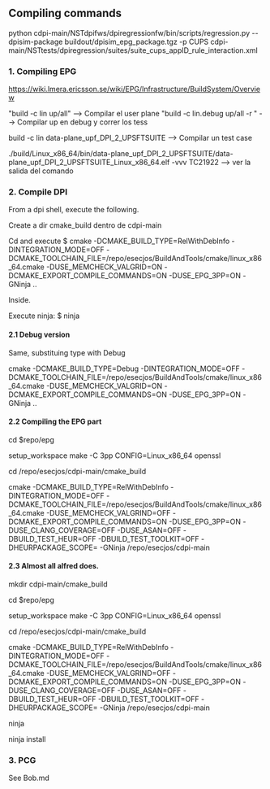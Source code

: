 ## Compiling commands

python cdpi-main/NSTdpifws/dpiregressionfw/bin/scripts/regression.py --dpisim-package buildout/dpisim_epg_package.tgz -p CUPS cdpi-main/NSTtests/dpiregression/suites/suite_cups_appID_rule_interaction.xml 

### 1. Compiling EPG

https://wiki.lmera.ericsson.se/wiki/EPG/Infrastructure/BuildSystem/Overview


"build -c lin up/all"  --> Compilar el user plane
"build -c lin.debug up/all -r " --> Compilar up en debug y correr los tess

build -c lin data-plane_upf_DPI_2_UPSFTSUITE --> Compilar un test case


./build/Linux_x86_64/bin/data-plane_upf_DPI_2_UPSFTSUITE/data-plane_upf_DPI_2_UPSFTSUITE_Linux_x86_64.elf -vvv TC21922  --> ver la salida del comando


### 2. Compile DPI

From a dpi shell, execute the following.

Create a dir cmake_build dentro de cdpi-main

Cd and execute 
$  cmake -DCMAKE_BUILD_TYPE=RelWithDebInfo -DINTEGRATION_MODE=OFF -DCMAKE_TOOLCHAIN_FILE=/repo/esecjos/BuildAndTools/cmake/linux_x86_64.cmake -DUSE_MEMCHECK_VALGRID=ON -DCMAKE_EXPORT_COMPILE_COMMANDS=ON -DUSE_EPG_3PP=ON -GNinja ..


Inside.

Execute ninja: $ ninja

#### 2.1 Debug version

Same, substituing type with Debug

cmake -DCMAKE_BUILD_TYPE=Debug -DINTEGRATION_MODE=OFF -DCMAKE_TOOLCHAIN_FILE=/repo/esecjos/BuildAndTools/cmake/linux_x86_64.cmake -DUSE_MEMCHECK_VALGRID=ON -DCMAKE_EXPORT_COMPILE_COMMANDS=ON -DUSE_EPG_3PP=ON -GNinja ..

#### 2.2 Compiling the EPG part

cd $repo/epg

setup_workspace make -C 3pp CONFIG=Linux_x86_64 openssl

cd /repo/esecjos/cdpi-main/cmake_build

cmake -DCMAKE_BUILD_TYPE=RelWithDebInfo -DINTEGRATION_MODE=OFF -DCMAKE_TOOLCHAIN_FILE=/repo/esecjos/BuildAndTools/cmake/linux_x86_64.cmake -DUSE_MEMCHECK_VALGRIND=OFF -DCMAKE_EXPORT_COMPILE_COMMANDS=ON -DUSE_EPG_3PP=ON -DUSE_CLANG_COVERAGE=OFF -DUSE_ASAN=OFF -DBUILD_TEST_HEUR=OFF -DBUILD_TEST_TOOLKIT=OFF -DHEURPACKAGE_SCOPE= -GNinja /repo/esecjos/cdpi-main
 
 #### 2.3 Almost all alfred does.
 
 mkdir cdpi-main/cmake_build
 
 cd $repo/epg
 
setup_workspace make -C 3pp CONFIG=Linux_x86_64 openssl

cd /repo/esecjos/cdpi-main/cmake_build

cmake -DCMAKE_BUILD_TYPE=RelWithDebInfo -DINTEGRATION_MODE=OFF -DCMAKE_TOOLCHAIN_FILE=/repo/esecjos/BuildAndTools/cmake/linux_x86_64.cmake -DUSE_MEMCHECK_VALGRIND=OFF -DCMAKE_EXPORT_COMPILE_COMMANDS=ON -DUSE_EPG_3PP=ON -DUSE_CLANG_COVERAGE=OFF -DUSE_ASAN=OFF -DBUILD_TEST_HEUR=OFF -DBUILD_TEST_TOOLKIT=OFF -DHEURPACKAGE_SCOPE= -GNinja /repo/esecjos/cdpi-main

ninja

ninja install





### 3. PCG

See Bob.md